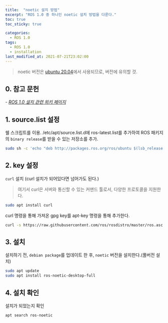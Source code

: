 ```yaml
---
title:  "noetic 설치 방법"
excerpt: "ROS 1.0 중 하나인 noetic 설치 방법을 다룬다."
toc: true
toc_sticky: true

categories:
  - ROS 1.0
tags:
  - ROS 1.0
  - installation
last_modified_at: 2021-07-21T23:02:00
---
```


> noetic 버전은 [ubuntu 20.04](http://releases.ubuntu.com/20.04/)에서 사용되므로, 버전에 유의할 것.

## 0. 참고 문헌
*- [ROS 1.0 설치 관련 위키 페이지](http://wiki.ros.org/Installation/Ubuntu)*

## 1. source.list 설정
쉘 스크립트를 이용. /etc/apt/source.list.d에 ros-latest.list를 추가하여 ROS 패키지의 `binary release`를 받을 수 있는 저장소를 추가.
```bash
sudo sh -c 'echo "deb http://packages.ros.org/ros/ubuntu $(lsb_release -sc) main" > /etc/apt/sources.list.d/ros-latest.list'
```

## 2. key 설정
`curl` 설치 (curl 설치가 되어있다면 넘어가도 된다.)
> 여기서 curl은 서버와 통신할 수 있는 커맨드 툴로서, 다양한 프로토콜을 지원한다.

```bash
sudo apt install curl
```
curl 명령을 통해 가져온 gpg key를 apt-key 명령을 통해 추가한다.
```bash
curl -s https://raw.githubusercontent.com/ros/rosdistro/master/ros.asc | sudo apt-key add -
```

## 3. 설치
설치하기 전, `debian package`를 업데이트 한 후, `noetic` 버전을 설치한다.(풀버전 설치)
```bash
sudo apt update
sudo apt install ros-noetic-desktop-full
```

## 4. 설치 확인
설치가 되었는지 확인
```bash
apt search ros-noetic
```